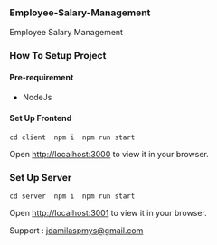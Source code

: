 ### Employee-Salary-Management 

Employee Salary Management 

### How To Setup Project 

#### Pre-requirement 
- NodeJs 

#### Set Up Frontend 
`
cd client 
npm i 
npm run start 
`

Open [http://localhost:3000](http://localhost:3000) to view it in your browser.

### Set Up Server 

`
cd server 
npm i 
npm run start 
`

Open [http://localhost:3001](http://localhost:3001) to view it in your browser.


Support : jdamilaspmys@gmail.com 
